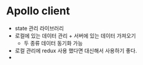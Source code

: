 # Apollo client

* state 관리 라이브러리
* 로컬에 있는 데이터 관리 + 서버에 있는 데이터 가져오기
  * 두 종류 데이터 동기화 가능
* 로컬 관리에 redux 사용 했다면 대신해서 사용하기 좋다.
* 